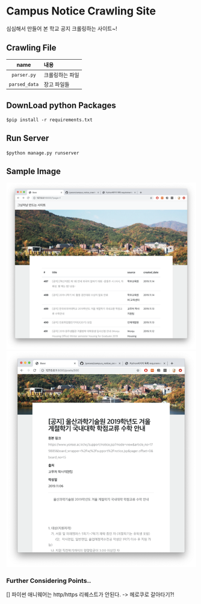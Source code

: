 # Campus Notice Crawling Site

심심해서 만들어 본 학교 공지 크롤링하는 사이트~!


## Crawling File

|name | 내용 |
|:---:|:---|
`parser.py` | 크롤링하는 파일
`parsed_data` | 장고 파일들


## DownLoad python Packages
```text
$pip install -r requirements.txt
```


## Run Server
```text
$python manage.py runserver
```


## Sample Image

![crawling1.png](./images/crawling1.png)
![crawling2.png](./images/crawling2.png)


### Further Considering Points.. 
[] 파이썬 애니웨어는 http/https 리퀘스트가 안된다. -> 헤로쿠로 갈아타기?!
